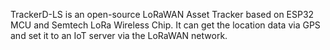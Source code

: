 TrackerD-LS is an open-source LoRaWAN Asset Tracker based on ESP32 MCU and Semtech LoRa Wireless Chip. It can get the location data via GPS and set it to an IoT server via the LoRaWAN network.

